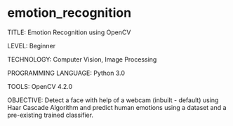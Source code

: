 # emotion_recognition

TITLE: Emotion Recognition using OpenCV

LEVEL: Beginner

TECHNOLOGY: Computer Vision, Image Processing

PROGRAMMING LANGUAGE: Python 3.0

TOOLS: OpenCV 4.2.0

OBJECTIVE: Detect a face with help of a webcam (inbuilt - default) using Haar Cascade Algorithm and predict human emotions using a dataset and a pre-existing trained classifier.
